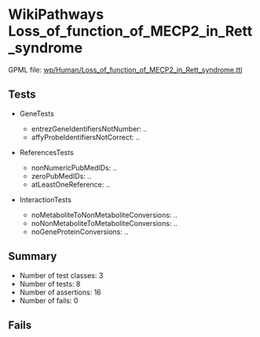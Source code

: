 # WikiPathways Loss_of_function_of_MECP2_in_Rett_syndrome

GPML file: [wp/Human/Loss_of_function_of_MECP2_in_Rett_syndrome.ttl](../wp/Human/Loss_of_function_of_MECP2_in_Rett_syndrome.ttl)

## Tests

* GeneTests
    * entrezGeneIdentifiersNotNumber: ..
    * affyProbeIdentifiersNotCorrect: ..

* ReferencesTests
    * nonNumericPubMedIDs: ..
    * zeroPubMedIDs: ..
    * atLeastOneReference: ..

* InteractionTests
    * noMetaboliteToNonMetaboliteConversions: ..
    * noNonMetaboliteToMetaboliteConversions: ..
    * noGeneProteinConversions: ..

## Summary

* Number of test classes: 3
* Number of tests: 8
* Number of assertions: 16
* Number of fails: 0

## Fails

